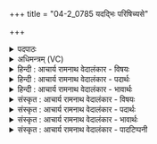 +++
title = "04-2_0785 यदद्भिः परिषिच्यसे"

+++
<details><summary>पदपाठः</summary>

यत्। अ꣡द्भिः꣢। प꣣रिषिच्य꣡से꣢। प꣣रि। सिच्य꣡से꣢। म꣣र्मृज्य꣡मा꣢नः। आ꣣यु꣡भिः꣢। द्रो꣡णे꣢꣯। स꣣ध꣡स्थ꣢म्। स꣣ध꣢। स्थ꣣म्। अश्नुषे। ७८५।
</details>

<details><summary>अधिमन्त्रम् (VC)</summary>

- पवमानः सोमः
- भृगुर्वारुणिर्जमदग्निर्भार्गवो वा
- गायत्री
- षड्जः
</details>

<details><summary>हिन्दी : आचार्य रामनाथ वेदालंकार - विषयः</summary>

अगले मन्त्र में पुनः जगदीश्वर और राजा का वर्णन है।
</details>

<details><summary>हिन्दी : आचार्य रामनाथ वेदालंकार - पदार्थः</summary>

पदार्थान्वयभाषाः -  प्रथम—जगदीश्वर के पक्ष में। हे राजन् ! (यत्) जब (आयुभिः) उपासक मनुष्यों से (मर्मृज्यमानः) बार-बार अत्यधिक सात्त्विक भावों से अलङ्कृत किये जाते हुए आप (अद्भिः) भक्तिरसों से (परिषिच्यसे) सींचे जाते हो, तब (द्रोणे) हृदयरूप द्रोणकलश में (सधस्थम्) स्थान (अश्नुषे) पा लेते हो ॥ द्वितीय—राजा के पक्ष में। हे राजन् ! (यत्) जब (आयुभिः) राष्ट्रवासी प्रजाजनों द्वारा (मर्मृज्यमानः) मालाओं आदि से अलङ्कृत किये जाते हुए आप (अद्भिः) अभिषेकजलों से (परिषिच्यसे) सींचे जाते हो, तब (द्रोणे) लकड़ी के बने सिंहासन पर (सधस्थम्) स्थान (अश्नुषे) पा लेते हो ॥२॥ इस मन्त्र में श्लेषालङ्कार है। सोम ओषधि के पक्ष में भी अर्थयोजना करनी चाहिए ॥२॥
</details>

<details><summary>हिन्दी : आचार्य रामनाथ वेदालंकार - भावार्थः</summary>

भावार्थभाषाः -  जैसे याज्ञिकों द्वारा सोम ओषधि का रस जलों के साथ द्रोणकलश में सींचा जाता है और जैसे प्रजाजनों द्वारा कोई सुयोग्य मनुष्य राजा के पद पर अभिषिक्त किया जाता है,वैसे ही स्तोताओं को चाहिए कि परमेश्वर को भक्तिरसों द्वारा हृदय में अभिषिक्त करें ॥२॥
</details>

<details><summary>संस्कृत : आचार्य रामनाथ वेदालंकार - विषयः</summary>

अथ पुनरपि जगदीश्वरो नरेश्वरश्च वर्ण्यते।
</details>

<details><summary>संस्कृत : आचार्य रामनाथ वेदालंकार - पदार्थः</summary>

पदार्थान्वयभाषाः -  प्रथमः—जगदीश्वरपक्षे। हे जगदीश्वर ! (यत्) यदा (आयुभिः) उपासकैः मनुष्यैः। [आयुरिति मनुष्यनाम। निघं० २।३।] (मर्मृज्यमानः) भूयोभूयोऽतिशयेन सात्त्विकैर्भावैरलङ्क्रियमाणः त्वम् (अद्भिः) भक्तिरसैः (परिषिच्यसे) आर्द्रीक्रियसे, तदा (द्रोणे) हृदयरूपे द्रोणकलशे (सधस्थम्) स्थानम् (अश्नुषे) प्राप्नोषि। [अशूङ् व्याप्तौ संघाते च, स्वादिः] ॥ द्वितीयः—नरेश्वरपक्षे। हे नरेश्वर ! (यत्) यदा (आयुभिः) राष्ट्रवासिभिः प्रजाजनैः (मर्मृज्यमानः) माल्यादिभिरलङ्क्रियमाणः त्वम् (अद्भिः) अभिषेकजलैः (परिषिच्यसे) आर्द्रीकियसे, तदा (द्रोणे) द्रुममये सिंहासने (सधस्थम्) स्थानम् (अश्नुषे) प्राप्नोषि ॥२॥ अत्र श्लेषालङ्कारः। सोमौषधिपक्षेऽप्यर्थो योजनीयः ॥२॥
</details>

<details><summary>संस्कृत : आचार्य रामनाथ वेदालंकार - भावार्थः</summary>

भावार्थभाषाः -  यथा याज्ञिकैः सोमौषधिरसोऽद्भिः सह द्रोणकलशे परिषिच्यते,यथा वा प्रजाजनैः कश्चित् सुयोग्यो जनो राजपदेऽभिषिच्यते तथैव स्तोतृभिः परमेश्वरो भक्तिरसैर्हृदयेऽभिषेचनीयः ॥२॥
</details>

<details><summary>संस्कृत : आचार्य रामनाथ वेदालंकार - पादटिप्पनी</summary>

टिप्पणी:   १.ऋ० ९।६५।६ ‘मृ॒ज्यमा॑नो॒ गभ॑स्त्योः। द्रुणा॑’ इति पाठः।
</details>